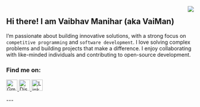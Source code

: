 <img align="right" src="https://komarev.com/ghpvc/?username=vai-man" />

<h2>Hi there! I am Vaibhav Manihar (aka VaiMan)</h2>

I’m passionate about building innovative solutions, with a strong focus on `competitive programming` and `software development`. I love solving complex problems and building projects that make a difference. I enjoy collaborating with like-minded individuals and contributing to open-source development.

<h3 align="left">Find me on:</h3>

<p align="left">
  <a href="mailto:vaibhav[dot]manihar@gmail.com" target="_blank">
    <img src="https://simpleicons.org/icons/gmail.svg" alt="Gmail" height="30" width="30" />
  </a>
  <a href="http://discordapp.com/users/1010416185675874385" target="_blank">
    <img src="https://simpleicons.org/icons/discord.svg" alt="Discord" height="30" width="30" />
  </a>
  <a href="https://www.linkedin.com/in/vaiman/" target="_blank">
    <img src="https://simpleicons.org/icons/linkedin.svg" alt="LinkedIn" height="30" width="30" />
  </a>
</p>
---

<!---
Vai-Man/Vai-Man is a ✨ special ✨ repository because its `README.md` (this file) appears on your GitHub profile.
You can click the Preview link to take a look at your changes.
--->
